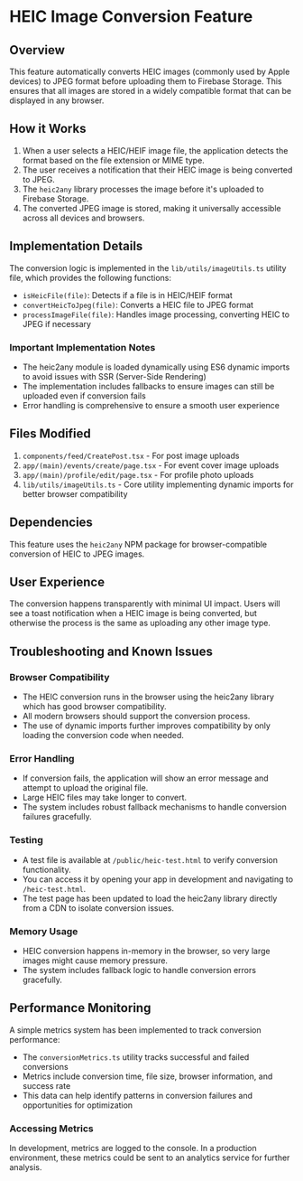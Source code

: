 # HEIC Image Conversion Feature

## Overview
This feature automatically converts HEIC images (commonly used by Apple devices) to JPEG format before uploading them to Firebase Storage. This ensures that all images are stored in a widely compatible format that can be displayed in any browser.

## How it Works
1. When a user selects a HEIC/HEIF image file, the application detects the format based on the file extension or MIME type.
2. The user receives a notification that their HEIC image is being converted to JPEG.
3. The `heic2any` library processes the image before it's uploaded to Firebase Storage.
4. The converted JPEG image is stored, making it universally accessible across all devices and browsers.

## Implementation Details
The conversion logic is implemented in the `lib/utils/imageUtils.ts` utility file, which provides the following functions:

- `isHeicFile(file)`: Detects if a file is in HEIC/HEIF format
- `convertHeicToJpeg(file)`: Converts a HEIC file to JPEG format
- `processImageFile(file)`: Handles image processing, converting HEIC to JPEG if necessary

### Important Implementation Notes
- The heic2any module is loaded dynamically using ES6 dynamic imports to avoid issues with SSR (Server-Side Rendering)
- The implementation includes fallbacks to ensure images can still be uploaded even if conversion fails
- Error handling is comprehensive to ensure a smooth user experience

## Files Modified
1. `components/feed/CreatePost.tsx` - For post image uploads
2. `app/(main)/events/create/page.tsx` - For event cover image uploads
3. `app/(main)/profile/edit/page.tsx` - For profile photo uploads
4. `lib/utils/imageUtils.ts` - Core utility implementing dynamic imports for better browser compatibility

## Dependencies
This feature uses the `heic2any` NPM package for browser-compatible conversion of HEIC to JPEG images.

## User Experience
The conversion happens transparently with minimal UI impact. Users will see a toast notification when a HEIC image is being converted, but otherwise the process is the same as uploading any other image type.

## Troubleshooting and Known Issues

### Browser Compatibility
- The HEIC conversion runs in the browser using the heic2any library which has good browser compatibility.
- All modern browsers should support the conversion process.
- The use of dynamic imports further improves compatibility by only loading the conversion code when needed.

### Error Handling
- If conversion fails, the application will show an error message and attempt to upload the original file.
- Large HEIC files may take longer to convert.
- The system includes robust fallback mechanisms to handle conversion failures gracefully.

### Testing
- A test file is available at `/public/heic-test.html` to verify conversion functionality.
- You can access it by opening your app in development and navigating to `/heic-test.html`.
- The test page has been updated to load the heic2any library directly from a CDN to isolate conversion issues.

### Memory Usage
- HEIC conversion happens in-memory in the browser, so very large images might cause memory pressure.
- The system includes fallback logic to handle conversion errors gracefully.

## Performance Monitoring

A simple metrics system has been implemented to track conversion performance:

- The `conversionMetrics.ts` utility tracks successful and failed conversions
- Metrics include conversion time, file size, browser information, and success rate
- This data can help identify patterns in conversion failures and opportunities for optimization

### Accessing Metrics

In development, metrics are logged to the console. In a production environment, these metrics could be sent to an analytics service for further analysis.
